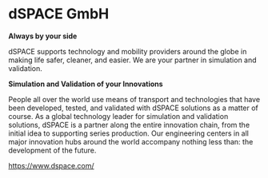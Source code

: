 # dSPACE GmbH

**Always by your side**

dSPACE supports technology and mobility providers around the globe in making life safer, cleaner, and easier. We are your partner in simulation and validation.

**Simulation and Validation of your Innovations**

People all over the world use means of transport and technologies that have been developed, tested, and validated with dSPACE solutions as a matter of course. As a global technology leader for simulation and validation solutions, dSPACE is a partner along the entire innovation chain, from the initial idea to supporting series production. Our engineering centers in all major innovation hubs around the world accompany nothing less than: the development of the future.

<https://www.dspace.com/>
